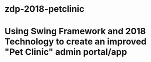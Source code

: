 # zdp-2018-petclinic
<h1>Using Swing Framework and 2018 Technology to create an improved "Pet Clinic" admin portal/app
